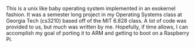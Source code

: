 This is a unix like baby operating system implemented in an exokernel fashion.
It was a semester long project in my Operating Systems class at Georgia Tech
(cs3210) based off of the MIT 6.828 class. A lot of code was provided
to us, but much was written by me. Hopefully, if time allows, I can accomplish
my goal of porting it to ARM and getting to boot on a Raspberry Pi.
